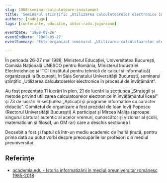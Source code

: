 ```yaml
---
slug: 1988/seminar-calculatoare-invatamant
title: 'Seminarul științific „Utilizarea calculatoarelor electronice în procesul de învățământ”'
authors: [radujugu]
tags: [conferinte, educatie, autor:radu.jugureanu]

eventDate: '1988-05-26'
eventEndDate: '1988-05-27'
eventSummary: 'Este organizat seminarul „Utilizarea calculatoarelor electronice în procesul de învățământ”'

---
```


În perioada 26-27 mai 1988, Ministerul Educației, Universitatea București,
Comisia Națională UNESCO pentru România, Ministerul Industriei Electrotehnice
și ITCI (Institutul pentru tehnică de
calcul și informatică) organizează la București, în Sala Senatului
Universității București, seminarul științific
„Utilizarea calculatoarelor electronice în procesul de învățământ”.

<!-- truncate -->

Au fost prezentate 11 lucrări în plen, 21 de
lucrări la secțiunea „Strategii și
metode privind utilizarea
calculatoarelor electronice în
învățământul liceal” și 73 de
lucrări în secțiunea „Aplicații și
programe informatice cu
caracter didactic”.
Comitetul de organizare a fost
prezidat de Ioan Ioviț Popescu
(Rectorul Universității
București)
A participat și Mircea Malița
(aproape singurul cărturar
autentic al acelor vremuri,
cunoscător și vizionar al școlii,
matematician și filosof, un OM
rar) care a deschis secțiunea I.

Deosebit a fost și faptul
că într-un mediu academic de
înaltă ținută, pentru prima dată au
putut vorbi despre
preocupările lor profesori din
mediul preuniversitar.

## Referințe

- [academia.edu - Istoria informatizării în mediul preuniversitar românesc 1985-2018](https://www.academia.edu/43375781/Istoria_informatizării_în_mediul_preuniversitar_românesc_1985_2018)
